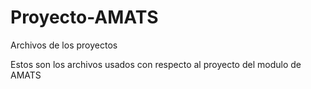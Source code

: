 # Proyecto-AMATS
Archivos de los proyectos

Estos son los archivos usados con respecto al proyecto del modulo de AMATS
